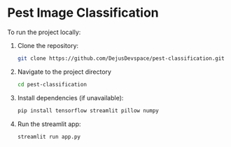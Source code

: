 # Pest Image Classification

To run the project locally:

1. Clone the repository:
   
   ```bash
   git clone https://github.com/DejusDevspace/pest-classification.git
   ```
2. Navigate to the project directory

   ```bash
   cd pest-classification
   ```
3. Install dependencies (if unavailable):
   
   ```bash
   pip install tensorflow streamlit pillow numpy
   ```
5. Run the streamlit app:

   ```bash
   streamlit run app.py
   ```
